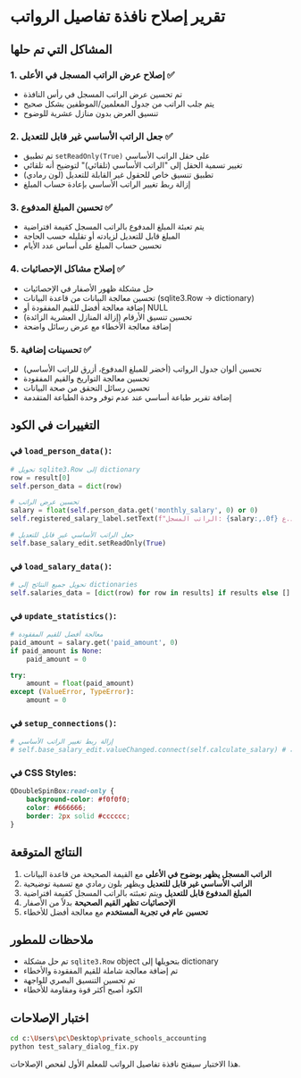 # تقرير إصلاح نافذة تفاصيل الرواتب

## المشاكل التي تم حلها

### 1. إصلاح عرض الراتب المسجل في الأعلى ✅
- تم تحسين عرض الراتب المسجل في رأس النافذة
- يتم جلب الراتب من جدول المعلمين/الموظفين بشكل صحيح
- تنسيق العرض بدون منازل عشرية للوضوح

### 2. جعل الراتب الأساسي غير قابل للتعديل ✅
- تم تطبيق `setReadOnly(True)` على حقل الراتب الأساسي
- تغيير تسمية الحقل إلى "الراتب الأساسي (تلقائي)" لتوضيح أنه تلقائي
- تطبيق تنسيق خاص للحقول غير القابلة للتعديل (لون رمادي)
- إزالة ربط تغيير الراتب الأساسي بإعادة حساب المبلغ

### 3. تحسين المبلغ المدفوع ✅
- يتم تعبئة المبلغ المدفوع بالراتب المسجل كقيمة افتراضية
- المبلغ قابل للتعديل لزيادته أو تقليله حسب الحاجة
- تحسين حساب المبلغ على أساس عدد الأيام

### 4. إصلاح مشاكل الإحصائيات ✅
- حل مشكلة ظهور الأصفار في الإحصائيات
- تحسين معالجة البيانات من قاعدة البيانات (sqlite3.Row → dictionary)
- إضافة معالجة أفضل للقيم المفقودة أو NULL
- تحسين تنسيق الأرقام (إزالة المنازل العشرية الزائدة)
- إضافة معالجة الأخطاء مع عرض رسائل واضحة

### 5. تحسينات إضافية ✅
- تحسين ألوان جدول الرواتب (أخضر للمبلغ المدفوع، أزرق للراتب الأساسي)
- تحسين معالجة التواريخ والقيم المفقودة
- تحسين رسائل التحقق من صحة البيانات
- إضافة تقرير طباعة أساسي عند عدم توفر وحدة الطباعة المتقدمة

## التغييرات في الكود

### في `load_person_data()`:
```python
# تحويل sqlite3.Row إلى dictionary
row = result[0]
self.person_data = dict(row)

# تحسين عرض الراتب
salary = float(self.person_data.get('monthly_salary', 0) or 0)
self.registered_salary_label.setText(f"الراتب المسجل: {salary:,.0f} د.ع")

# جعل الراتب الأساسي غير قابل للتعديل
self.base_salary_edit.setReadOnly(True)
```

### في `load_salary_data()`:
```python
# تحويل جميع النتائج إلى dictionaries
self.salaries_data = [dict(row) for row in results] if results else []
```

### في `update_statistics()`:
```python
# معالجة أفضل للقيم المفقودة
paid_amount = salary.get('paid_amount', 0)
if paid_amount is None:
    paid_amount = 0

try:
    amount = float(paid_amount)
except (ValueError, TypeError):
    amount = 0
```

### في `setup_connections()`:
```python
# إزالة ربط تغيير الراتب الأساسي
# self.base_salary_edit.valueChanged.connect(self.calculate_salary) # تم حذفه
```

### في CSS Styles:
```css
QDoubleSpinBox:read-only {
    background-color: #f0f0f0;
    color: #666666;
    border: 2px solid #cccccc;
}
```

## النتائج المتوقعة

1. **الراتب المسجل يظهر بوضوح في الأعلى** مع القيمة الصحيحة من قاعدة البيانات
2. **الراتب الأساسي غير قابل للتعديل** ويظهر بلون رمادي مع تسمية توضيحية
3. **المبلغ المدفوع قابل للتعديل** ويتم تعبئته بالراتب المسجل كقيمة افتراضية
4. **الإحصائيات تظهر القيم الصحيحة** بدلاً من الأصفار
5. **تحسين عام في تجربة المستخدم** مع معالجة أفضل للأخطاء

## ملاحظات للمطور

- تم حل مشكلة `sqlite3.Row` object بتحويلها إلى dictionary
- تم إضافة معالجة شاملة للقيم المفقودة والأخطاء
- تم تحسين التنسيق البصري للواجهة
- الكود أصبح أكثر قوة ومقاومة للأخطاء

## اختبار الإصلاحات

```bash
cd c:\Users\pc\Desktop\private_schools_accounting
python test_salary_dialog_fix.py
```

هذا الاختبار سيفتح نافذة تفاصيل الرواتب للمعلم الأول لفحص الإصلاحات.
